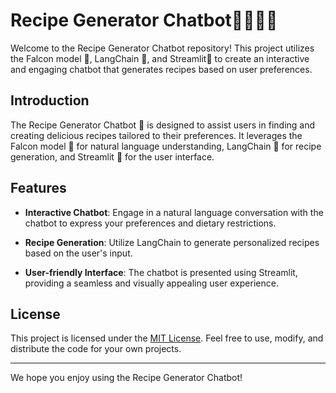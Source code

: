 # Recipe Generator Chatbot🧑🏼‍🍳🥑

Welcome to the Recipe Generator Chatbot repository! This project utilizes the Falcon model 🦅, LangChain 🔗, and Streamlit👑 to create an interactive and engaging chatbot that generates recipes based on user preferences.

## Introduction

The Recipe Generator Chatbot 🤖 is designed to assist users in finding and creating delicious recipes tailored to their preferences. It leverages the Falcon model 🦅 for natural language understanding, LangChain 🔗 for recipe generation, and Streamlit 👑 for the user interface.

## Features

- **Interactive Chatbot**: Engage in a natural language conversation with the chatbot to express your preferences and dietary restrictions.
  
- **Recipe Generation**: Utilize LangChain to generate personalized recipes based on the user's input.

- **User-friendly Interface**: The chatbot is presented using Streamlit, providing a seamless and visually appealing user experience.


## License

This project is licensed under the [MIT License](LICENSE). Feel free to use, modify, and distribute the code for your own projects.

---

We hope you enjoy using the Recipe Generator Chatbot! 
